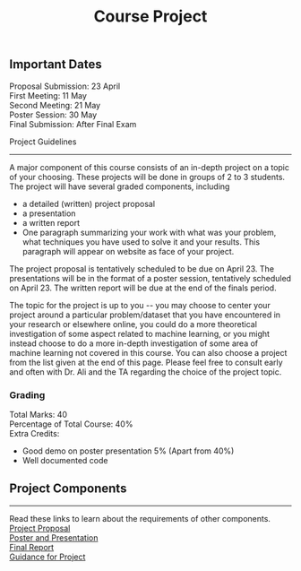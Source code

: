 ﻿---  
layout: page  
title: Course Project  
permalink: /project/  
---  
## Important Dates

Proposal Submission: 23 April<br>
First Meeting:  11 May<br>
Second Meeting: 21 May<br>
Poster Session: 30 May<br>
Final Submission: After Final Exam <br>


Project Guidelines
___

A major component of this course consists of an in-depth project on a topic of your choosing. These projects will be done in groups of 2 to 3 students. The project will have several graded components, including  
- a detailed (written) project proposal  
- a presentation  
- a written report  
- One paragraph summarizing your work with what was your problem, what techniques you have used to solve it and your results. This paragraph will appear on website as face of your project.
  
The project proposal is tentatively scheduled to be due on April 23. The presentations will be in the format of a poster session, tentatively scheduled on April 23. The written report will be due at the end of the finals period.  

The topic for the project is up to you -- you may choose to center your project around a particular problem/dataset that you have encountered in your research or elsewhere online, you could do a more theoretical investigation of some aspect related to machine learning, or you might instead choose to do a more in-depth investigation of some area of machine learning not covered in this course. You can also choose a project from the list given at the end of this page. Please feel free to consult early and often with Dr. Ali and the TA regarding the choice of the project topic.  
  
### Grading 
Total Marks: 40<br>
Percentage of Total Course: 40% <br>
Extra Credits: 
- Good demo on poster presentation 5% (Apart from 40%) 
- Well documented code
 

## Project Components
___
Read these links to learn about the requirements of other components. 
<a href="{{ '/project_proposal/' | prepend: site.baseurl | prepend: site.url }}">Project Proposal</a> <br>
<a href="{{ '/project_poster/' | prepend: site.baseurl | prepend: site.url }}">Poster and Presentation</a> <br>
<a href="{{ '/project_poster/' | prepend: site.baseurl | prepend: site.url }}">Final Report</a> <br>
<a href="{{ '/project_guide/' | prepend: site.baseurl | prepend: site.url }}">Guidance for Project</a> <br>



